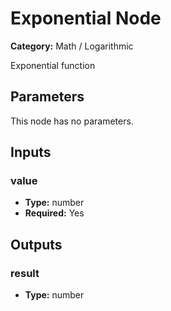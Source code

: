 
# Exponential Node

**Category:** Math / Logarithmic

Exponential function

## Parameters

This node has no parameters.

## Inputs


### value
- **Type:** number
- **Required:** Yes



## Outputs


### result
- **Type:** number




